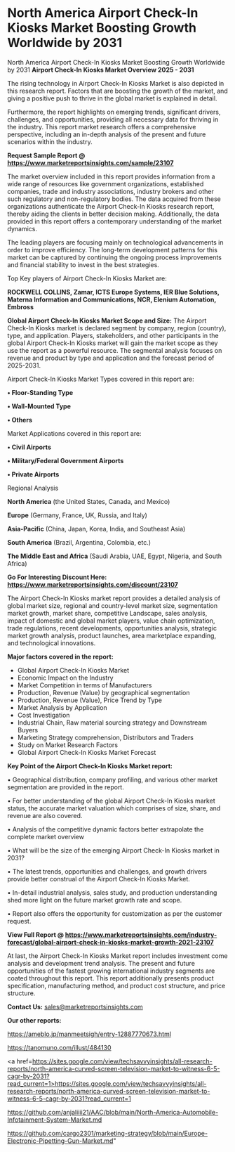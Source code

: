 # North America Airport Check-In Kiosks Market Boosting Growth Worldwide by 2031
North America Airport Check-In Kiosks Market Boosting Growth Worldwide by 2031
<Strong> Airport Check-In Kiosks Market Overview 2025 - 2031</strong>

The rising technology in Airport Check-In Kiosks Market is also depicted in this research report. Factors that are boosting the growth of the market, and giving a positive push to thrive in the global market is explained in detail.

Furthermore, the report highlights on emerging trends, significant drivers, challenges, and opportunities, providing all necessary data for thriving in the industry. This report market research offers a comprehensive perspective, including an in-depth analysis of the present and future scenarios within the industry.

<strong>Request Sample Report @ <a href=https://www.marketreportsinsights.com/sample/23107>https://www.marketreportsinsights.com/sample/23107</a></strong>

The market overview included in this report provides information from a wide range of resources like government organizations, established companies, trade and industry associations, industry brokers and other such regulatory and non-regulatory bodies. The data acquired from these organizations authenticate the Airport Check-In Kiosks research report, thereby aiding the clients in better decision making. Additionally, the data provided in this report offers a contemporary understanding of the market dynamics.

The leading players are focusing mainly on technological advancements in order to improve efficiency. The long-term development patterns for this market can be captured by continuing the ongoing process improvements and financial stability to invest in the best strategies.

Top Key players of Airport Check-In Kiosks Market are:

<strong>ROCKWELL COLLINS, Zamar, ICTS Europe Systems, IER Blue Solutions, Materna Information and Communications, NCR, Elenium Automation, Embross</strong>

<strong><b>Global Airport Check-In Kiosks Market Scope and Size:</b></strong>
The Airport Check-In Kiosks market is declared segment by company, region (country), type, and application. Players, stakeholders, and other participants in the global Airport Check-In Kiosks market will gain the market scope as they use the report as a powerful resource. The segmental analysis focuses on revenue and product by type and application and the forecast period of 2025-2031.

Airport Check-In Kiosks Market Types covered in this report are:

<strong>• Floor-Standing Type

• Wall-Mounted Type

• Others</strong>

Market Applications covered in this report are:

<strong>• Civil Airports

• Military/Federal Government Airports

• Private Airports</strong> 

Regional Analysis

<strong>North America</strong> (the United States, Canada, and Mexico)

<strong>Europe</strong> (Germany, France, UK, Russia, and Italy)

<strong>Asia-Pacific</strong> (China, Japan, Korea, India, and Southeast Asia)

<strong>South America</strong> (Brazil, Argentina, Colombia, etc.)

<strong>The Middle East and Africa</strong> (Saudi Arabia, UAE, Egypt, Nigeria, and South Africa)

<strong>Go For Interesting Discount Here: <a href=https://www.marketreportsinsights.com/discount/23107>https://www.marketreportsinsights.com/discount/23107</a></strong>

The Airport Check-In Kiosks market report provides a detailed analysis of global market size, regional and country-level market size, segmentation market growth, market share, competitive Landscape, sales analysis, impact of domestic and global market players, value chain optimization, trade regulations, recent developments, opportunities analysis, strategic market growth analysis, product launches, area marketplace expanding, and technological innovations.

<strong><b>Major factors covered in the report:</b></strong>
<ul>
  <li>Global Airport Check-In Kiosks Market </li>
  <li>Economic Impact on the Industry</li>
  <li>Market Competition in terms of Manufacturers</li>
  <li>Production, Revenue (Value) by geographical segmentation</li>
  <li>Production, Revenue (Value), Price Trend by Type</li>
  <li>Market Analysis by Application</li>
  <li>Cost Investigation</li>
  <li>Industrial Chain, Raw material sourcing strategy and Downstream Buyers</li>
  <li>Marketing Strategy comprehension, Distributors and Traders</li>
  <li>Study on Market Research Factors</li>
  <li>Global Airport Check-In Kiosks Market Forecast</li>
</ul>

<strong><b>Key Point of the Airport Check-In Kiosks Market report:</b></strong>

• Geographical distribution, company profiling, and various other market segmentation are provided in the report.

• For better understanding of the global Airport Check-In Kiosks market status, the accurate market valuation which comprises of size, share, and revenue are also covered.

• Analysis of the competitive dynamic factors better extrapolate the complete market overview

• What will be the size of the emerging Airport Check-In Kiosks market in 2031?

• The latest trends, opportunities and challenges, and growth drivers provide better construal of the Airport Check-In Kiosks Market.

• In-detail industrial analysis, sales study, and production understanding shed more light on the future market growth rate and scope.

• Report also offers the opportunity for customization as per the customer request.

<strong><b>View Full Report @ <a href=https://www.marketreportsinsights.com/industry-forecast/global-airport-check-in-kiosks-market-growth-2021-23107>https://www.marketreportsinsights.com/industry-forecast/global-airport-check-in-kiosks-market-growth-2021-23107</a></b></strong>


At last, the Airport Check-In Kiosks Market report includes investment come analysis and development trend analysis. The present and future opportunities of the fastest growing international industry segments are coated throughout this report. This report additionally presents product specification, manufacturing method, and product cost structure, and price structure.

<strong>Contact Us:</strong>
sales@marketreportsinsights.com

<strong>Our other reports:</strong>

<a href=https://ameblo.jp/manmeetsigh/entry-12887770673.html>https://ameblo.jp/manmeetsigh/entry-12887770673.html</a>

<a href=https://tanomuno.com/illust/484130>https://tanomuno.com/illust/484130</a>

<a href=https://sites.google.com/view/techsavvyinsights/all-research-reports/north-america-curved-screen-television-market-to-witness-6-5-cagr-by-2031?read_current=1>https://sites.google.com/view/techsavvyinsights/all-research-reports/north-america-curved-screen-television-market-to-witness-6-5-cagr-by-2031?read_current=1</a>

<a href=https://github.com/anjaliiii21/AAC/blob/main/North-America-Automobile-Infotainment-System-Market.md>https://github.com/anjaliiii21/AAC/blob/main/North-America-Automobile-Infotainment-System-Market.md</a>

<a href=https://github.com/cargo2301/marketing-strategy/blob/main/Europe-Electronic-Pipetting-Gun-Market.md>https://github.com/cargo2301/marketing-strategy/blob/main/Europe-Electronic-Pipetting-Gun-Market.md</a>"
